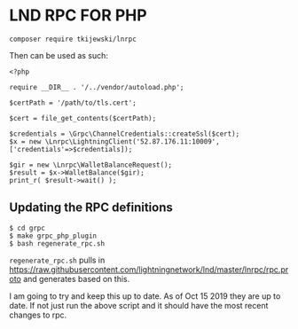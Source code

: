 # LND RPC FOR PHP


`composer require tkijewski/lnrpc`

Then can be used as such: 

```
<?php

require __DIR__ . '/../vendor/autoload.php';

$certPath = '/path/to/tls.cert';

$cert = file_get_contents($certPath);

$credentials = \Grpc\ChannelCredentials::createSsl($cert);
$x = new \Lnrpc\LightningClient('52.87.176.11:10009',['credentials'=>$credentials]);

$gir = new \Lnrpc\WalletBalanceRequest();
$result = $x->WalletBalance($gir);
print_r( $result->wait() );

```

## Updating the RPC definitions

```
$ cd grpc
$ make grpc_php_plugin
$ bash regenerate_rpc.sh
```

`regenerate_rpc.sh` pulls in https://raw.githubusercontent.com/lightningnetwork/lnd/master/lnrpc/rpc.proto and generates based on this.

I am going to try and keep this up to date. As of Oct 15 2019 they are up to date. If not just run the above script and it should have the most recent changes to rpc. 